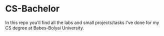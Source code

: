 # CS-Bachelor

In this repo you'll find all the labs and small projects/tasks I've done for my CS degree at Babes-Bolyai University.
